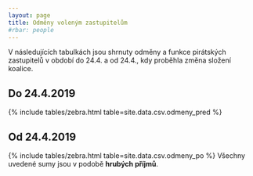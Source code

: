 ```yaml
---
layout: page
title: Odměny voleným zastupitelům
#rbar: people
---
```


V následujících tabulkách jsou shrnuty odměny a funkce pirátských zastupitelů v období do 24.4. a od 24.4., kdy proběhla změna složení koalice. 

<b><h2>Do 24.4.2019</h2></b>
{% include tables/zebra.html table=site.data.csv.odmeny_pred %}

<b><h2>Od 24.4.2019</h2></b>
{% include tables/zebra.html table=site.data.csv.odmeny_po %}
Všechny uvedené sumy jsou v podobě **hrubých příjmů**.
